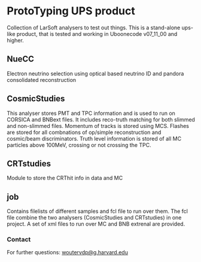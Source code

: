 # ProtoTyping UPS product
Collection of LarSoft analysers to test out things. This is a stand-alone ups-like product, that is tested and working in Uboonecode v07_11_00 and higher.

## NueCC
Electron neutrino selection using optical based neutrino ID and pandora consolidated reconstruction

## CosmicStudies
This analyser stores PMT and TPC information and is used to run on CORSICA and BNBext files.
It includes reco-truth matching for both slimmed and non-slimmed files.
Momentum of tracks is stored using MCS. 
Flashes are stored for all combnations of op/simple reconstruction and cosmic/beam discriminators.
Truth level information is stored of all MC particles above 100MeV, crossing or not crossing the TPC.

## CRTstudies
Module to store the CRThit info in data and MC

## job
Contains filelists of different samples and fcl file to run over them. The fcl file combine the two analysers (CosmicStudies and CRTstudies) in one project. A set of xml files to run over MC and BNB extrenal are provided.



### Contact
For further questions:
woutervdp@g.harvard.edu
